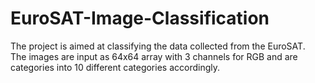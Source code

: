 # EuroSAT-Image-Classification
The project is aimed at classifying the data collected from the EuroSAT. </br>
The images are input as 64x64 array with 3 channels for RGB and are categories into 10 different categories accordingly.

